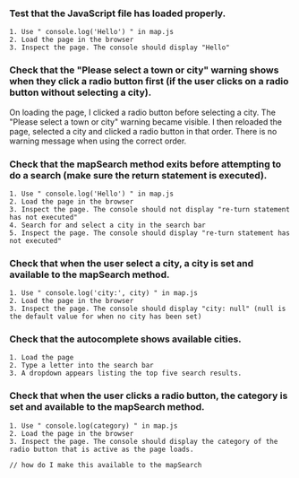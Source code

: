 ### Test that the JavaScript file has loaded properly.
    1. Use " console.log('Hello') " in map.js
    2. Load the page in the browser
    3. Inspect the page. The console should display "Hello"



### Check that the "Please select a town or city" warning shows when they click a radio button first (if the user clicks on a radio button without selecting a city).
On loading the page, I clicked a radio button before selecting a city. The "Please select a town or city" warning became visible. I then reloaded the page, selected a city and clicked a radio button in that order. There is no warning message when using the correct order.



### Check that the mapSearch method exits before attempting to do a search (make sure the return statement is executed).
    1. Use " console.log('Hello') " in map.js
    2. Load the page in the browser
    3. Inspect the page. The console should not display "re-turn statement has not executed"
    4. Search for and select a city in the search bar
    5. Inspect the page. The console should display "re-turn statement has not executed"



### Check that when the user select a city, a city is set and available to the mapSearch method.
    1. Use " console.log('city:', city) " in map.js
    2. Load the page in the browser
    3. Inspect the page. The console should display "city: null" (null is the default value for when no city has been set)



### Check that the autocomplete shows available cities.
    1. Load the page
    2. Type a letter into the search bar
    3. A dropdown appears listing the top five search results.



### Check that when the user clicks a radio button, the category is set and available to the mapSearch method.
    1. Use " console.log(category) " in map.js
    2. Load the page in the browser
    3. Inspect the page. The console should display the category of the radio button that is active as the page loads.
    
    // how do I make this available to the mapSearch

